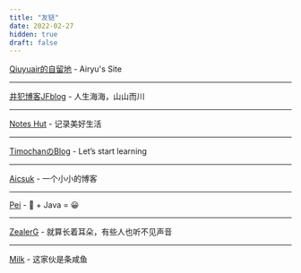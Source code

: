 ```yaml
---
title: "友链"
date: 2022-02-27
hidden: true
draft: false
---
```


[Qiuyuair的自留地](https://qiuyuair.com) - Airyu's Site

<hr>

[井犯博客JFblog](https://nicejf.cn/) - 人生海海，山山而川

<hr>

[Notes Hut](https://blog.attainment.cn) - 记录美好生活

<hr>

[TimochanのBlog](https://www.timochan.cn/) - Let’s start learning

<hr>

[Aicsuk](https://www.aicsuk.moe) - 一个小小的博客

<hr>

[Pei](https://blog.goku.top) - 🙁 + Java = 😀

<hr>

[ZealerG](https://blog.zealerg.top) - 就算长着耳朵，有些人也听不见声音

<hr>

[Milk](https://kiraral.gitee.io/blog/) - 这家伙是条咸鱼

